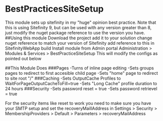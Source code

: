 # BestPracticesSiteSetup
This module sets up sitefinity in my "huge" opinion best practice. Note that this is using Sitefinity 9, but can be used with any version greater than 8, just modify the nuget package reference to use the version you have.
##Using this module
Download the project
add it to your solution
change nuget reference to match your version of Sitefinity
add reference to this in SitefinityWebApp
build
Install module from Admin portal Administration > Modules & Services > BestPracticeSiteSetup
This will modify the configs as pointed out below

##This Module Does
###Pages
-Turns of inline page editing
-Sets groups pages to redirect to first accesible child page
-Sets "home" page to redirect to site root "/" 
###Caching
-Sets OutputCache Profiles to WaitForPageOutputCacheToFill=true
-Sets "Long Cache" profile duration to 24 hours 
###Security
-Sets password reset = true
-Sets password retrievel = true

For the security items like reset to work you need to make sure you have your SMTP setup and set the recoveryMaillAddress in Settings > Security > MembershipProviders > Default > Parameters > recoveryMailAddress
